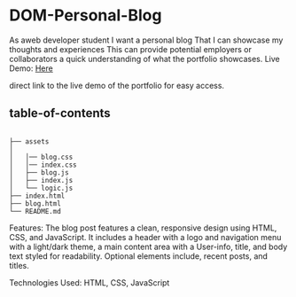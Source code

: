 # DOM-Personal-Blog
As aweb developer student
I want a personal blog
That I can showcase my thoughts and experiences
This can provide potential employers or collaborators a quick understanding of what the portfolio showcases.
Live Demo: [Here](https://anamarisortiz.github.io/DOM-Personal-Blog/)

 direct link to the live demo of the portfolio for easy access.
## table-of-contents
```

├── assets
│   
│   │── blog.css
│   │── index.css
│   ├── blog.js
│   ├── index.js
│   └── logic.js
├── index.html
├── blog.html
└── README.md
```


Features: The blog post features a clean, responsive design using HTML, CSS, and JavaScript. It includes a header with a logo and navigation menu with a light/dark theme, a main content area with a User-info, title, and body text styled for readability. Optional elements include, recent posts, and titles. 


Technologies Used: HTML, CSS, JavaScript

